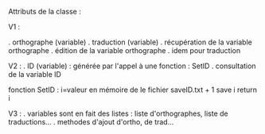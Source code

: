 Attributs de la classe :

V1 :

. orthographe (variable)
. traduction (variable)
. récupération de la variable orthographe
. édition de la variable orthographe
. idem pour traduction

V2 :
. ID (variable) : générée par l'appel à une fonction : SetID
. consultation de la variable ID

fonction SetID : 
i=valeur en mémoire de le fichier saveID.txt + 1
save i
return i

V3 :
. variables sont en fait des listes : liste d'orthographes, liste de traductions...
. methodes d'ajout d'ortho, de trad...
